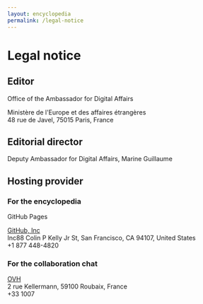 ```yaml
---
layout: encyclopedia
permalink: /legal-notice
---
```


# Legal notice

## Editor

Office of the Ambassador for Digital Affairs

Ministère de l'Europe et des affaires étrangères<br>
48 rue de Javel, 75015 Paris, France

## Editorial director

Deputy Ambassador for Digital Affairs, Marine Guillaume

## Hosting provider

### For the encyclopedia

GitHub Pages

[GitHub, Inc](https://github.com)<br>
Inc88 Colin P Kelly Jr St, San Francisco, CA 94107, United States<br>
+1 877 448-4820

### For the collaboration chat

[OVH](https://www.ovh.com/)<br>
2 rue Kellermann, 59100 Roubaix, France<br>
+33 1007
